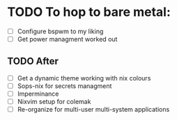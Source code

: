 # TODO To hop to bare metal:
- [ ] Configure bspwm to my liking
- [ ] Get power managment worked out
## TODO After
- [ ] Get a dynamic theme working with nix colours
- [ ] Sops-nix for secrets managment
- [ ] Imperminance 
- [ ] Nixvim setup for colemak
- [ ] Re-organize for multi-user multi-system applications
